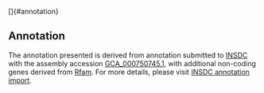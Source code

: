[]{#annotation}

Annotation
----------

The annotation presented is derived from annotation submitted to
[INSDC](http://www.insdc.org) with the assembly accession
[GCA\_000750745.1](http://www.ebi.ac.uk/ena/data/view/GCA_000750745.1),
with additional non-coding genes derived from
[Rfam](http://rfam.xfam.org/). For more details, please visit [INSDC
annotation
import](http://ensemblgenomes.org/info/data/insdc_annotation).
